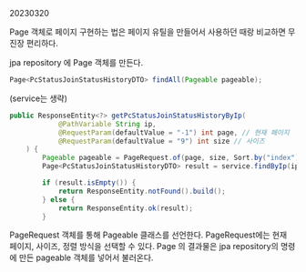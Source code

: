 20230320

Page 객체로 페이지 구현하는 법은 페이지 유틸을 만들어서 사용하던 때랑 비교하면 무진장 편리하다.

jpa repository 에 Page 객체를 만든다.
```java
Page<PcStatusJoinStatusHistoryDTO> findAll(Pageable pageable);
```

(service는 생략)

```java
public ResponseEntity<?> getPcStatusJoinStatusHistoryByIp(
            @PathVariable String ip,
            @RequestParam(defaultValue = "-1") int page, // 현재 페이지
            @RequestParam(defaultValue = "9") int size // 사이즈
    ) {
        Pageable pageable = PageRequest.of(page, size, Sort.by("index").descending());
        Page<PcStatusJoinStatusHistoryDTO> result = service.findByIp(ip, pageable);

        if (result.isEmpty()) {
            return ResponseEntity.notFound().build();
        } else {
            return ResponseEntity.ok(result);
        }
```

PageRequest 객체를 통해 Pageable 클래스를 선언한다. PageRequest에는 현재 페이지, 사이즈, 정렬 방식을 선택할 수 있다.
Page 의 결과물은 jpa repository의 명령에 만든 pageable 객체를 넣어서 불러온다.


